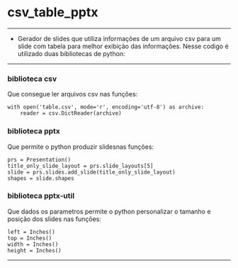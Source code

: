 # csv_table_pptx
---
- Gerador de slides que utiliza informações de um arquivo csv para um slide com tabela para melhor exibição das informações.  Nesse codigo é utilizado duas bibliotecas de python:
---
### biblioteca csv
Que consegue ler arquivos csv nas funções:
```
with open('table.csv', mode='r', encoding='utf-8') as archive:
    reader = csv.DictReader(archive)
```
### biblioteca pptx
Que permite o python produzir slidesnas funções:
```
prs = Presentation()
title_only_slide_layout = prs.slide_layouts[5]
slide = prs.slides.add_slide(title_only_slide_layout)
shapes = slide.shapes
```
### biblioteca pptx-util
Que dados os parametros permite o python personalizar o tamanho e posição dos slides nas funções:
```
left = Inches() 
top = Inches()
width = Inches()
height = Inches()
```
---
